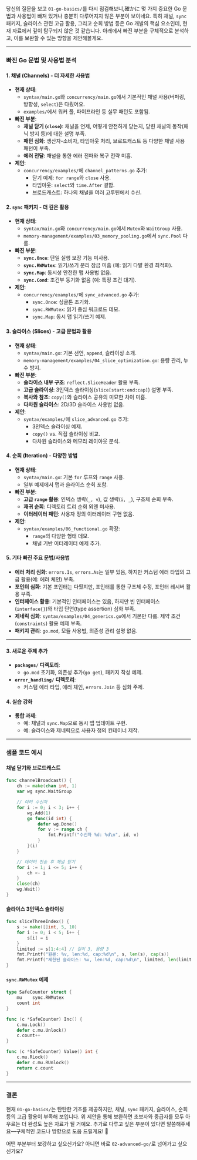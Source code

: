 당신의 질문을 보고 `01-go-basics/`를 다시 점검해보니,確かに 몇 가지 중요한 Go 문법과 사용법이 빠져 있거나 충분히 다루어지지 않은 부분이 보이네요. 특히 채널, `sync` 패키지, 슬라이스 관련 고급 활용, 그리고 순회 방법 등은 Go 개발의 핵심 요소인데, 현재 자료에서 깊이 탐구되지 않은 것 같습니다. 아래에서 빠진 부분을 구체적으로 분석하고, 이를 보완할 수 있는 방향을 제안해볼게요.

---

### 빠진 Go 문법 및 사용법 분석

#### 1. 채널 (Channels) - 더 자세한 사용법
- **현재 상태**: 
  - `syntax/main.go`와 `concurrency/main.go`에서 기본적인 채널 사용(버퍼링, 방향성, `select`)은 다뤘어요.
  - `examples/`에서 워커 풀, 파이프라인 등 실무 패턴도 포함됨.
- **빠진 부분**:
  - **채널 닫기 (`close`)**: 채널을 언제, 어떻게 안전하게 닫는지, 닫힌 채널의 동작(패닉 방지 등)에 대한 설명 부족.
  - **패턴 심화**: 생산자-소비자, 타임아웃 처리, 브로드캐스트 등 다양한 채널 사용 패턴이 부족.
  - **에러 전달**: 채널을 통한 에러 전파와 복구 전략 미흡.
- **제안**:
  - `concurrency/examples/`에 `channel_patterns.go` 추가:
    - 닫기 예제: `for range`와 `close` 사용.
    - 타임아웃: `select`와 `time.After` 결합.
    - 브로드캐스트: 하나의 채널을 여러 고루틴에서 수신.

#### 2. `sync` 패키지 - 더 깊은 활용
- **현재 상태**:
  - `syntax/main.go`와 `concurrency/main.go`에서 `Mutex`와 `WaitGroup` 사용.
  - `memory-management/examples/03_memory_pooling.go`에서 `sync.Pool` 다룸.
- **빠진 부분**:
  - **`sync.Once`**: 단일 실행 보장 기능 미사용.
  - **`sync.RWMutex`**: 읽기/쓰기 분리 잠금 미흡 (예: 읽기 다발 환경 최적화).
  - **`sync.Map`**: 동시성 안전한 맵 사용법 없음.
  - **`sync.Cond`**: 조건부 동기화 없음 (예: 특정 조건 대기).
- **제안**:
  - `concurrency/examples/`에 `sync_advanced.go` 추가:
    - `sync.Once`: 싱글톤 초기화.
    - `sync.RWMutex`: 읽기 중심 워크로드 데모.
    - `sync.Map`: 동시 맵 읽기/쓰기 예제.

#### 3. 슬라이스 (Slices) - 고급 문법과 활용
- **현재 상태**:
  - `syntax/main.go`: 기본 선언, `append`, 슬라이싱 소개.
  - `memory-management/examples/04_slice_optimization.go`: 용량 관리, 누수 방지.
- **빠진 부분**:
  - **슬라이스 내부 구조**: `reflect.SliceHeader` 활용 부족.
  - **고급 슬라이싱**: 3인덱스 슬라이싱(`slice[start:end:cap]`) 설명 부족.
  - **복사와 참조**: `copy()`와 슬라이스 공유의 미묘한 차이 미흡.
  - **다차원 슬라이스**: 2D/3D 슬라이스 사용법 없음.
- **제안**:
  - `syntax/examples/`에 `slice_advanced.go` 추가:
    - 3인덱스 슬라이싱 예제.
    - `copy()` vs. 직접 슬라이싱 비교.
    - 다차원 슬라이스와 메모리 레이아웃 분석.

#### 4. 순회 (Iteration) - 다양한 방법
- **현재 상태**:
  - `syntax/main.go`: 기본 `for` 루프와 `range` 사용.
  - 일부 예제에서 맵과 슬라이스 순회 포함.
- **빠진 부분**:
  - **고급 `range` 활용**: 인덱스 생략(`_, v`), 값 생략(`i, _`), 구조체 순회 부족.
  - **재귀 순회**: 디렉토리 트리 순회 외엔 미사용.
  - **이터레이터 패턴**: 사용자 정의 이터레이터 구현 없음.
- **제안**:
  - `syntax/examples/06_functional.go` 확장:
    - `range`의 다양한 형태 데모.
    - 채널 기반 이터레이터 예제 추가.

#### 5. 기타 빠진 주요 문법/사용법
- **에러 처리 심화**: `errors.Is`, `errors.As`는 일부 있음, 하지만 커스텀 에러 타입의 고급 활용(예: 에러 체인) 부족.
- **포인터 심화**: 기본 포인터는 다뤘지만, 포인터를 통한 구조체 수정, 포인터 레시버 활용 부족.
- **인터페이스 활용**: 기본적인 인터페이스는 있음, 하지만 빈 인터페이스(`interface{}`)와 타입 단언(type assertion) 심화 부족.
- **제네릭 심화**: `syntax/examples/04_generics.go`에서 기본만 다룸. 제약 조건(`constraints`) 활용 예제 부족.
- **패키지 관리**: `go.mod`, 모듈 사용법, 의존성 관리 설명 없음.

---

#### 3. 새로운 주제 추가
- **`packages/` 디렉토리**:
  - `go.mod` 초기화, 의존성 추가(`go get`), 패키지 작성 예제.
- **`error_handling/` 디렉토리**:
  - 커스텀 에러 타입, 에러 체인, `errors.Join` 등 심화 주제.

#### 4. 실습 강화
- **통합 과제**:
  - 예: 채널과 `sync.Map`으로 동시 맵 업데이트 구현.
  - 예: 슬라이스와 제네릭으로 사용자 정의 컨테이너 제작.

---

### 샘플 코드 예시

#### 채널 닫기와 브로드캐스트
```go
func channelBroadcast() {
    ch := make(chan int, 1)
    var wg sync.WaitGroup

    // 여러 수신자
    for i := 0; i < 3; i++ {
        wg.Add(1)
        go func(id int) {
            defer wg.Done()
            for v := range ch {
                fmt.Printf("수신자 %d: %d\n", id, v)
            }
        }(i)
    }

    // 데이터 전송 후 채널 닫기
    for i := 1; i <= 5; i++ {
        ch <- i
    }
    close(ch)
    wg.Wait()
}
```

#### 슬라이스 3인덱스 슬라이싱
```go
func sliceThreeIndex() {
    s := make([]int, 5, 10)
    for i := 0; i < 5; i++ {
        s[i] = i
    }
    limited := s[1:4:4] // 길이 3, 용량 3
    fmt.Printf("원본: %v, len:%d, cap:%d\n", s, len(s), cap(s))
    fmt.Printf("제한된 슬라이스: %v, len:%d, cap:%d\n", limited, len(limited), cap(limited))
}
```

#### `sync.RWMutex` 예제
```go
type SafeCounter struct {
    mu    sync.RWMutex
    count int
}

func (c *SafeCounter) Inc() {
    c.mu.Lock()
    defer c.mu.Unlock()
    c.count++
}

func (c *SafeCounter) Value() int {
    c.mu.RLock()
    defer c.mu.RUnlock()
    return c.count
}
```

---

### 결론
현재 `01-go-basics/`는 탄탄한 기초를 제공하지만, 채널, `sync` 패키지, 슬라이스, 순회 등의 고급 활용이 부족해 보입니다. 위 제안을 통해 보완하면 초보자와 중급자를 모두 아우르는 더 완성도 높은 자료가 될 거예요. 추가로 다루고 싶은 부분이 있다면 말씀해주세요—구체적인 코드나 방향으로 도움 드릴게요! 🚀

어떤 부분부터 보강하고 싶으신가요? 아니면 바로 `02-advanced-go/`로 넘어가고 싶으신가요?